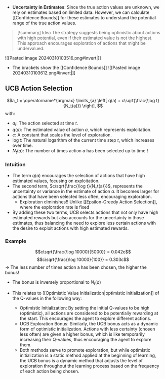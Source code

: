 - **Uncertainty in Estimates**: Since the true action values are unknown, we rely on estimates based on limited data. However, we can calculate [[Confidence Bounds]] for these estimates to understand the potential range of the true action values.
> [!summary] Idea
>  The strategy suggests being optimistic about actions with high potential, even if their estimated value is not the highest. This approach encourages exploration of actions that might be undervalued.

![[Pasted image 20240310103516.png#invert|]]
- The brackets show the [[Confidence Bounds]] 
![[Pasted image 20240310103612.png#invert|]]

## UCB Action Selection
$$a_t = \operatorname*{argmax} \limits_{a} \left[ q(a) + c\sqrt{\frac{\log t}{N_t(a)}} \right],
$$ with: 
- $a_t$: The action selected at time $t$.
- $q(a)$: The estimated value of action $a$, which represents exploitation.
- $c$: A constant that scales the level of exploration.
- $\log t$: The natural logarithm of the current time step $t$, which increases over time.
- $N_t(a)$: The number of times action $a$ has been selected up to time $t$
### Intuition
- The term $q(a)$ encourages the selection of actions that have high estimated values, focusing on exploitation.
- The second term, $c\sqrt{\frac{\log t}{N_t(a)}}$, represents the uncertainty or variance in the estimate of action $a$. It becomes larger for actions that have been selected less often, encouraging exploration.
	- Exploration diminishes!! Unlike [[Epsilon-Greedy Action Selection]], where the exploration rate is fixed 
- By adding these two terms, UCB selects actions that not only have high estimated rewards but also accounts for the uncertainty in those estimates, thus balancing the need to explore less certain actions with the desire to exploit actions with high estimated rewards.
### Example
$$c\sqrt{\frac{\log 10000}{5000}} = 0.042c$$
$$c\sqrt{\frac{\log 10000}{100}} = 0.303c$$
-> The less number of times action a has been chosen, the higher the bonus!
- The bonus is inversely proportional to $N_t(a)$

- This relates to [[Optimistic Value Initialization|optimistic initialization]] of the Q-values in the following way:
	- Optimistic Initialization: By setting the initial Q-values to be high (optimistic), all actions are considered to be potentially rewarding at the start. This encourages the agent to explore different actions.
	- UCB Exploration Bonus: Similarly, the UCB bonus acts as a dynamic form of optimistic initialization. Actions with less certainty (chosen less often) are given a higher bonus, which is like temporarily increasing their Q-values, thus encouraging the agent to explore them.
	- Both methods serve to promote exploration, but while optimistic initialization is a static method applied at the beginning of learning, the UCB bonus is a dynamic method that adjusts the level of exploration throughout the learning process based on the frequency of each action being chosen.